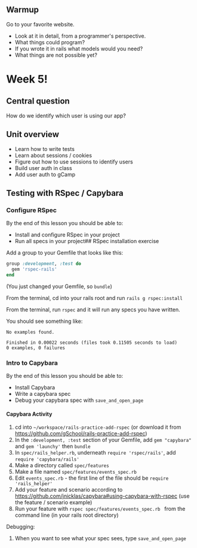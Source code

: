 ## Warmup
Go to your favorite website.  

* Look at it in detail, from a programmer's perspective.
* What things could program?
* If you wrote it in rails what models would you need?
* What things are not possible yet?


# Week 5!

## Central question

How do we identify which user is using our app?

## Unit overview

* Learn how to write tests
* Learn about sessions / cookies
* Figure out how to use sessions to identify users
* Build user auth in class
* Add user auth to gCamp

## Testing with RSpec / Capybara

### Configure RSpec

By the end of this lesson you should be able to:

* Install and configure RSpec in your project
* Run all specs in your project## RSpec installation exercise

Add a group to your Gemfile that looks like this:

```ruby
group :development, :test do
  gem 'rspec-rails'
end
```

(You just changed your Gemfile, so `bundle`)

From the terminal, cd into your rails root and run `rails g rspec:install`

From the terminal, run `rspec` and it will run any specs you have written.

You should see something like:

```
No examples found.

Finished in 0.00022 seconds (files took 0.11505 seconds to load)
0 examples, 0 failures
```

### Intro to Capybara

By the end of this lesson you should be able to:

* Install Capybara
* Write a capybara spec
* Debug your capybara spec with `save_and_open_page`

#### Capybara Activity

1. cd into `~/workspace/rails-practice-add-rspec` (or download it from https://github.com/gSchool/rails-practice-add-rspec)
1. In the `:development, :test` section of your Gemfile, add `gem "capybara"` and `gem 'launchy'` then `bundle`
1. In  `spec/rails_helper.rb`, underneath `require 'rspec/rails'`, add `require 'capybara/rails'`
1. Make a directory called `spec/features`
1. Make a file named `spec/features/events_spec.rb`
1. Edit `events_spec.rb` - the first line of the file should be `require 'rails_helper'`
1. Add your feature and scenario according to https://github.com/jnicklas/capybara#using-capybara-with-rspec (use the feature / scenario example)
1. Run your feature with `rspec spec/features/events_spec.rb ` from the command line (in your rails root directory)

Debugging:

1. When you want to see what your spec sees, type `save_and_open_page`
